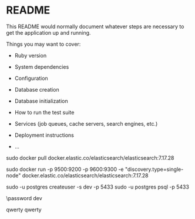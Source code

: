 # README

This README would normally document whatever steps are necessary to get the
application up and running.

Things you may want to cover:

* Ruby version

* System dependencies

* Configuration

* Database creation

* Database initialization

* How to run the test suite

* Services (job queues, cache servers, search engines, etc.)

* Deployment instructions

* ...


sudo docker pull docker.elastic.co/elasticsearch/elasticsearch:7.17.28

sudo docker run -p 9500:9200 -p 9600:9300 -e "discovery.type=single-node" docker.elastic.co/elasticsearch/elasticsearch:7.17.28



sudo -u postgres createuser -s dev -p 5433
sudo -u postgres psql -p 5433


\password dev

qwerty
qwerty